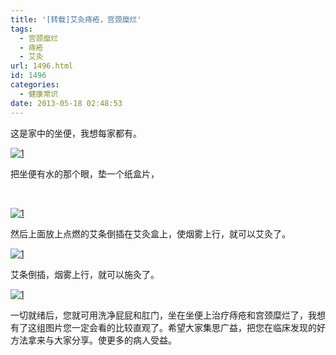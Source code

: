 ```yaml
---
title: '[转载]艾灸痔疮，宫颈糜烂'
tags:
  - 宫颈糜烂
  - 痔疮
  - 艾灸
url: 1496.html
id: 1496
categories:
  - 健康常识
date: 2013-05-18 02:48:53
---
```


这是家中的坐便，我想每家都有。  
  
[![1](https://res.cloudinary.com/lhybaobei/image/upload/h_225,w_300/v1563853165/120_gzhqef.jpg)](http://smile.itcao.com/wp-content/uploads/120.jpg)  
  
把坐便有水的那个眼，垫一个纸盒片，  
  
   
  
  
  
[![1](https://res.cloudinary.com/lhybaobei/image/upload/h_225,w_300/v1563853163/123_qxt6cy.jpg)](http://smile.itcao.com/wp-content/uploads/123.jpg)  
  
然后上面放上点燃的艾条倒插在艾灸盒上，使烟雾上行，就可以艾灸了。  
  
[![1](https://res.cloudinary.com/lhybaobei/image/upload/h_225,w_300/v1563853162/124_aaaiha.jpg)](http://smile.itcao.com/wp-content/uploads/124.jpg)  
  
艾条倒插，烟雾上行，就可以施灸了。  
  
[![1](https://res.cloudinary.com/lhybaobei/image/upload/h_225,w_300/v1563853160/125_dx0w92.jpg)](http://smile.itcao.com/wp-content/uploads/125.jpg)  
  
一切就绪后，您就可用洗净屁屁和肛门，坐在坐便上治疗痔疮和宫颈糜烂了，我想有了这组图片您一定会看的比较直观了。希望大家集思广益，把您在临床发现的好方法拿来与大家分享。使更多的病人受益。